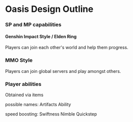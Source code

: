 # Oasis Design Outline

### SP and MP capabilities

#### Genshin Impact Style / Elden Ring
Players can join each other's world and help them progress.

### MMO Style
Players can join global servers and play amongst others.

### Player abilities
Obtained via items

possible names:
Artifacts
Ability


speed boosting:
Swiftness
Nimble
Quickstep
